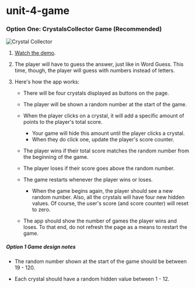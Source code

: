 # unit-4-game

### Option One: CrystalsCollector Game (Recommended)

![Crystal Collector](Images/1-CrystalCollector.jpg)

1. [Watch the demo](homework_demos/crystalsCollector_demo.mp4).

2. The player will have to guess the answer, just like in Word Guess. This time, though, the player will guess with numbers instead of letters. 

3. Here's how the app works:

   * There will be four crystals displayed as buttons on the page.

   * The player will be shown a random number at the start of the game.

   * When the player clicks on a crystal, it will add a specific amount of points to the player's total score. 

     * Your game will hide this amount until the player clicks a crystal.
     * When they do click one, update the player's score counter.

   * The player wins if their total score matches the random number from the beginning of the game.

   * The player loses if their score goes above the random number.

   * The game restarts whenever the player wins or loses.

     * When the game begins again, the player should see a new random number. Also, all the crystals will have four new hidden values. Of course, the user's score (and score counter) will reset to zero.

   * The app should show the number of games the player wins and loses. To that end, do not refresh the page as a means to restart the game.

##### Option 1 Game design notes

* The random number shown at the start of the game should be between 19 - 120.

* Each crystal should have a random hidden value between 1 - 12.